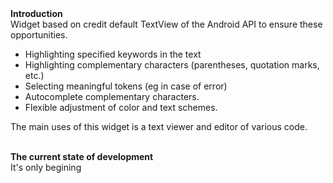 <div><b>Introduction</b></div>
<div>Widget based on credit default TextView of the Android API to ensure these opportunities.</div>
<ul>
	<li>Highlighting specified keywords in the text</li>
	<li>Highlighting complementary characters (parentheses, quotation marks, etc.)</li>
	<li>Selecting meaningful tokens (eg in case of error)</li>
	<li>Autocomplete complementary characters.</li>
	<li>Flexible adjustment of color and text schemes.</li>
</ul>
<p>The main uses of this widget is a text viewer and editor of various code.</p>
<div>&nbsp;</div>
<div><b>The current state of development</b></div>
<div>It&#39;s only begining</div>
